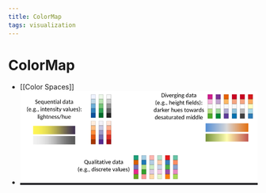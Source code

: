 ```yaml
---
title: ColorMap
tags: visualization
---
```


# ColorMap
- [[Color Spaces]]
- ![im](assets/Pasted%20Image%2020220411132754.png)


















































































